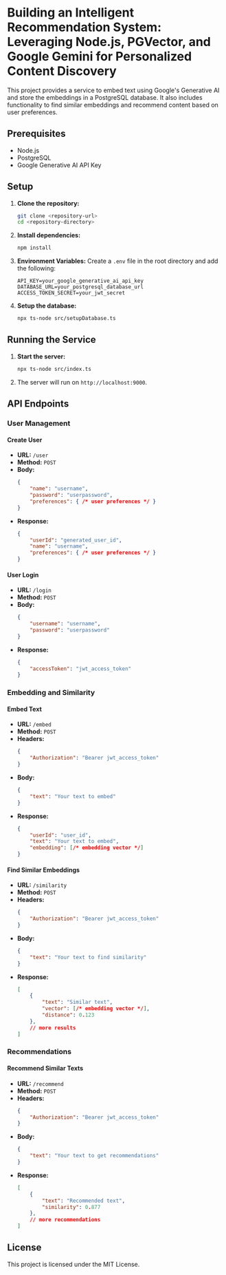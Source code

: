 # Building an Intelligent Recommendation System: Leveraging Node.js, PGVector, and Google Gemini for Personalized Content Discovery

This project provides a service to embed text using Google's Generative AI and store the embeddings in a PostgreSQL database. It also includes functionality to find similar embeddings and recommend content based on user preferences.

## Prerequisites

- Node.js
- PostgreSQL
- Google Generative AI API Key

## Setup

1. **Clone the repository:**
    ```sh
    git clone <repository-url>
    cd <repository-directory>
    ```

2. **Install dependencies:**
    ```sh
    npm install
    ```

3. **Environment Variables:**
    Create a `.env` file in the root directory and add the following:
    ```env
    API_KEY=your_google_generative_ai_api_key
    DATABASE_URL=your_postgresql_database_url
    ACCESS_TOKEN_SECRET=your_jwt_secret
    ```

4. **Setup the database:**
    ```sh
    npx ts-node src/setupDatabase.ts
    ```

## Running the Service

1. **Start the server:**
    ```sh
    npx ts-node src/index.ts
    ```

2. The server will run on `http://localhost:9000`.

## API Endpoints

### User Management

#### Create User

- **URL:** `/user`
- **Method:** `POST`
- **Body:**
    ```json
    {
        "name": "username",
        "password": "userpassword",
        "preferences": { /* user preferences */ }
    }
    ```
- **Response:**
    ```json
    {
        "userId": "generated_user_id",
        "name": "username",
        "preferences": { /* user preferences */ }
    }
    ```

#### User Login

- **URL:** `/login`
- **Method:** `POST`
- **Body:**
    ```json
    {
        "username": "username",
        "password": "userpassword"
    }
    ```
- **Response:**
    ```json
    {
        "accessToken": "jwt_access_token"
    }
    ```

### Embedding and Similarity

#### Embed Text

- **URL:** `/embed`
- **Method:** `POST`
- **Headers:**
    ```json
    {
        "Authorization": "Bearer jwt_access_token"
    }
    ```
- **Body:**
    ```json
    {
        "text": "Your text to embed"
    }
    ```
- **Response:**
    ```json
    {
        "userId": "user_id",
        "text": "Your text to embed",
        "embedding": [/* embedding vector */]
    }
    ```

#### Find Similar Embeddings

- **URL:** `/similarity`
- **Method:** `POST`
- **Headers:**
    ```json
    {
        "Authorization": "Bearer jwt_access_token"
    }
    ```
- **Body:**
    ```json
    {
        "text": "Your text to find similarity"
    }
    ```
- **Response:**
    ```json
    [
        {
            "text": "Similar text",
            "vector": [/* embedding vector */],
            "distance": 0.123
        },
        // more results
    ]
    ```

### Recommendations

#### Recommend Similar Texts

- **URL:** `/recommend`
- **Method:** `POST`
- **Headers:**
    ```json
    {
        "Authorization": "Bearer jwt_access_token"
    }
    ```
- **Body:**
    ```json
    {
        "text": "Your text to get recommendations"
    }
    ```
- **Response:**
    ```json
    [
        {
            "text": "Recommended text",
            "similarity": 0.877
        },
        // more recommendations
    ]
    ```

## License

This project is licensed under the MIT License.
